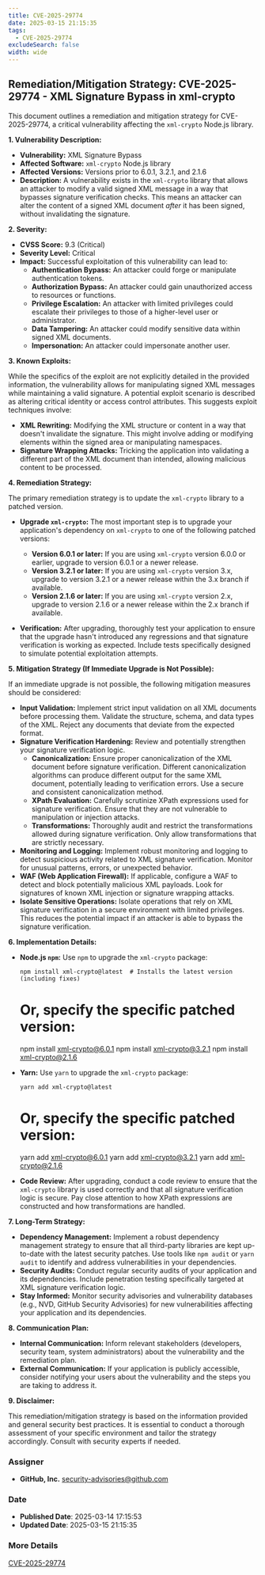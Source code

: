 ```yaml
---
title: CVE-2025-29774
date: 2025-03-15 21:15:35
tags:
  - CVE-2025-29774
excludeSearch: false
width: wide
---
```


## Remediation/Mitigation Strategy: CVE-2025-29774 - XML Signature Bypass in xml-crypto

This document outlines a remediation and mitigation strategy for CVE-2025-29774, a critical vulnerability affecting the `xml-crypto` Node.js library.

**1. Vulnerability Description:**

*   **Vulnerability:** XML Signature Bypass
*   **Affected Software:** `xml-crypto` Node.js library
*   **Affected Versions:** Versions prior to 6.0.1, 3.2.1, and 2.1.6
*   **Description:** A vulnerability exists in the `xml-crypto` library that allows an attacker to modify a valid signed XML message in a way that bypasses signature verification checks. This means an attacker can alter the content of a signed XML document *after* it has been signed, without invalidating the signature.

**2. Severity:**

*   **CVSS Score:** 9.3 (Critical)
*   **Severity Level:** Critical
*   **Impact:**  Successful exploitation of this vulnerability can lead to:
    *   **Authentication Bypass:**  An attacker could forge or manipulate authentication tokens.
    *   **Authorization Bypass:** An attacker could gain unauthorized access to resources or functions.
    *   **Privilege Escalation:**  An attacker with limited privileges could escalate their privileges to those of a higher-level user or administrator.
    *   **Data Tampering:** An attacker could modify sensitive data within signed XML documents.
    *   **Impersonation:** An attacker could impersonate another user.

**3. Known Exploits:**

While the specifics of the exploit are not explicitly detailed in the provided information, the vulnerability allows for manipulating signed XML messages while maintaining a valid signature.  A potential exploit scenario is described as altering critical identity or access control attributes. This suggests exploit techniques involve:

*   **XML Rewriting:**  Modifying the XML structure or content in a way that doesn't invalidate the signature. This might involve adding or modifying elements within the signed area or manipulating namespaces.
*   **Signature Wrapping Attacks:**  Tricking the application into validating a different part of the XML document than intended, allowing malicious content to be processed.

**4. Remediation Strategy:**

The primary remediation strategy is to update the `xml-crypto` library to a patched version.

*   **Upgrade `xml-crypto`:**  The most important step is to upgrade your application's dependency on `xml-crypto` to one of the following patched versions:
    *   **Version 6.0.1 or later:** If you are using `xml-crypto` version 6.0.0 or earlier, upgrade to version 6.0.1 or a newer release.
    *   **Version 3.2.1 or later:** If you are using `xml-crypto` version 3.x, upgrade to version 3.2.1 or a newer release within the 3.x branch if available.
    *   **Version 2.1.6 or later:** If you are using `xml-crypto` version 2.x, upgrade to version 2.1.6 or a newer release within the 2.x branch if available.

*   **Verification:** After upgrading, thoroughly test your application to ensure that the upgrade hasn't introduced any regressions and that signature verification is working as expected.  Include tests specifically designed to simulate potential exploitation attempts.

**5. Mitigation Strategy (If Immediate Upgrade is Not Possible):**

If an immediate upgrade is not possible, the following mitigation measures should be considered:

*   **Input Validation:** Implement strict input validation on all XML documents before processing them.  Validate the structure, schema, and data types of the XML.  Reject any documents that deviate from the expected format.
*   **Signature Verification Hardening:**  Review and potentially strengthen your signature verification logic.
    *   **Canonicalization:** Ensure proper canonicalization of the XML document before signature verification. Different canonicalization algorithms can produce different output for the same XML document, potentially leading to verification errors. Use a secure and consistent canonicalization method.
    *   **XPath Evaluation:**  Carefully scrutinize XPath expressions used for signature verification.  Ensure that they are not vulnerable to manipulation or injection attacks.
    *   **Transformations:**  Thoroughly audit and restrict the transformations allowed during signature verification.  Only allow transformations that are strictly necessary.
*   **Monitoring and Logging:** Implement robust monitoring and logging to detect suspicious activity related to XML signature verification.  Monitor for unusual patterns, errors, or unexpected behavior.
*   **WAF (Web Application Firewall):**  If applicable, configure a WAF to detect and block potentially malicious XML payloads.  Look for signatures of known XML injection or signature wrapping attacks.
*   **Isolate Sensitive Operations:**  Isolate operations that rely on XML signature verification in a secure environment with limited privileges. This reduces the potential impact if an attacker is able to bypass the signature verification.

**6. Implementation Details:**

*   **Node.js `npm`:**  Use `npm` to upgrade the `xml-crypto` package:

        npm install xml-crypto@latest  # Installs the latest version (including fixes)
    # Or, specify the specific patched version:
    npm install xml-crypto@6.0.1
    npm install xml-crypto@3.2.1
    npm install xml-crypto@2.1.6
    
*   **Yarn:** Use `yarn` to upgrade the `xml-crypto` package:

        yarn add xml-crypto@latest
    # Or, specify the specific patched version:
    yarn add xml-crypto@6.0.1
    yarn add xml-crypto@3.2.1
    yarn add xml-crypto@2.1.6
    
*   **Code Review:** After upgrading, conduct a code review to ensure that the `xml-crypto` library is used correctly and that all signature verification logic is secure.  Pay close attention to how XPath expressions are constructed and how transformations are handled.

**7.  Long-Term Strategy:**

*   **Dependency Management:** Implement a robust dependency management strategy to ensure that all third-party libraries are kept up-to-date with the latest security patches.  Use tools like `npm audit` or `yarn audit` to identify and address vulnerabilities in your dependencies.
*   **Security Audits:** Conduct regular security audits of your application and its dependencies.  Include penetration testing specifically targeted at XML signature verification logic.
*   **Stay Informed:**  Monitor security advisories and vulnerability databases (e.g., NVD, GitHub Security Advisories) for new vulnerabilities affecting your application and its dependencies.

**8. Communication Plan:**

*   **Internal Communication:**  Inform relevant stakeholders (developers, security team, system administrators) about the vulnerability and the remediation plan.
*   **External Communication:**  If your application is publicly accessible, consider notifying your users about the vulnerability and the steps you are taking to address it.

**9.  Disclaimer:**

This remediation/mitigation strategy is based on the information provided and general security best practices.  It is essential to conduct a thorough assessment of your specific environment and tailor the strategy accordingly.  Consult with security experts if needed.

### Assigner
- **GitHub, Inc.** <security-advisories@github.com>

### Date
- **Published Date**: 2025-03-14 17:15:53
- **Updated Date**: 2025-03-15 21:15:35

### More Details
[CVE-2025-29774](https://www.cvedetails.com/cve/CVE-2025-29774)